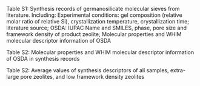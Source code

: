 Table S1: Synthesis records of germanosilicate molecular sieves from literature. Including:
Experimental conditions: gel composition (relative molar ratio of relative Si), crystallization temperature, crystallization time; literature source;
OSDA: IUPAC Name and SMILES, phase, pore size and framework density of product zeolite;
Molecular properties and WHIM molecular descriptor information of OSDA

Table S2: Molecular properties and WHIM molecular descriptor information of OSDA in synthesis records

Table S2: Average values ​​of synthesis descriptors of all samples, extra-large pore zeolites, and low framework density zeolites
